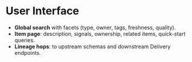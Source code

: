 # User Interface

- **Global search** with facets (type, owner, tags, freshness, quality).
- **Item page**: description, signals, ownership, related items, quick-start queries.
- **Lineage hops**: to upstream schemas and downstream Delivery endpoints.
